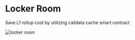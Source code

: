 # Locker Room

Save L1 rollup cost by utilizing calldata cache smart contract

![locker room](https://github.com/guzus/calldata-cache/assets/50664161/00f43c2c-7cdd-4887-ba49-e1ce848881f6)
